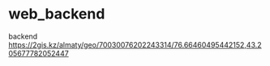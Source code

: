 # web_backend
backend
https://2gis.kz/almaty/geo/70030076202243314/76.66460495442152,43.205677782052447
